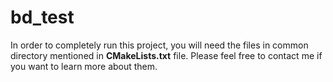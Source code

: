 # bd_test

In order to completely run this project, you will need the files in common directory mentioned in **CMakeLists.txt** file. Please feel free to contact me if you want to learn more about them.

